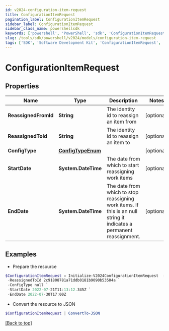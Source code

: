 ```yaml
---
id: v2024-configuration-item-request
title: ConfigurationItemRequest
pagination_label: ConfigurationItemRequest
sidebar_label: ConfigurationItemRequest
sidebar_class_name: powershellsdk
keywords: ['powershell', 'PowerShell', 'sdk', 'ConfigurationItemRequest', 'V2024ConfigurationItemRequest'] 
slug: /tools/sdk/powershell/v2024/models/configuration-item-request
tags: ['SDK', 'Software Development Kit', 'ConfigurationItemRequest', 'V2024ConfigurationItemRequest']
---
```



# ConfigurationItemRequest

## Properties

Name | Type | Description | Notes
------------ | ------------- | ------------- | -------------
**ReassignedFromId** | **String** | The identity id to reassign an item from | [optional] 
**ReassignedToId** | **String** | The identity id to reassign an item to | [optional] 
**ConfigType** | [**ConfigTypeEnum**](config-type-enum) |  | [optional] 
**StartDate** | **System.DateTime** | The date from which to start reassigning work items | [optional] 
**EndDate** | **System.DateTime** | The date from which to stop reassigning work items.  If this is an null string it indicates a permanent reassignment. | [optional] 

## Examples

- Prepare the resource
```powershell
$ConfigurationItemRequest = Initialize-V2024ConfigurationItemRequest  -ReassignedFromId 2c91808781a71ddb0181b9090b5c504e `
 -ReassignedToId 2c91808781a71ddb0181b9090b53504a `
 -ConfigType null `
 -StartDate 2022-07-21T11:13:12.345Z `
 -EndDate 2022-07-30T17:00Z
```

- Convert the resource to JSON
```powershell
$ConfigurationItemRequest | ConvertTo-JSON
```


[[Back to top]](#) 

